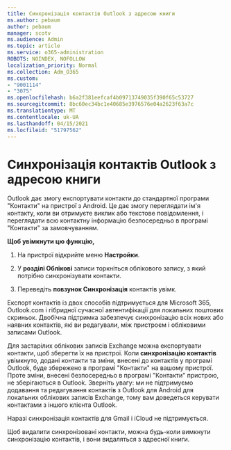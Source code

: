 ```yaml
---
title: Синхронізація контактів Outlook з адресою книги
ms.author: pebaum
author: pebaum
manager: scotv
ms.audience: Admin
ms.topic: article
ms.service: o365-administration
ROBOTS: NOINDEX, NOFOLLOW
localization_priority: Normal
ms.collection: Adm_O365
ms.custom:
- "9001114"
- "3075"
ms.openlocfilehash: b6a2f381eefcaf4b09713749035f390f65c53727
ms.sourcegitcommit: 8bc60ec34bc1e40685e3976576e04a2623f63a7c
ms.translationtype: MT
ms.contentlocale: uk-UA
ms.lasthandoff: 04/15/2021
ms.locfileid: "51797562"
---
```

# <a name="sync-my-outlook-contacts-to-my-address-book"></a>Синхронізація контактів Outlook з адресою книги

Outlook дає змогу експортувати контакти до стандартної програми "Контакти" на пристрої з Android. Це дає змогу переглядати ім'я контакту, коли ви отримуєте виклик або текстове повідомлення, і переглядати всю контактну інформацію безпосередньо в програмі "Контакти" за замовчуванням.
 
**Щоб увімкнути цю функцію,**
 
1. На пристрої відкрийте меню **Настройки**.

2. У **розділі Облікові** записи торкніться облікового запису, з який потрібно синхронізувати контакти.

3. Переведіть **повзунок Синхронізація** контактів увімк.
 
Експорт контактів із двох способів підтримується для Microsoft 365, Outlook.com і гібридної сучасної автентифікації для локальних поштових скриньок. Двобічна підтримка забезпечує синхронізацію всіх нових або наявних контактів, які ви редагували, між пристроєм і обліковими записами Outlook.
 
Для застарілих облікових записів Exchange можна експортувати контакти, щоб зберегти їх на пристрої. Коли **синхронізацію контактів** увімкнуто, додані контакти та зміни, внесені до контактів у програмі Outlook, буде збережено в програмі "Контакти" на вашому пристрої. Проте зміни, внесені безпосередньо в програмі "Контакти" пристрою, не зберігаються в Outlook. Зверніть увагу: ми не підтримуємо додавання та редагування контактів з Outlook для Android для локальних облікових записів Exchange, тому вам доведеться керувати контактами з іншого клієнта Outlook.
 
Наразі синхронізація контактів для Gmail і iCloud не підтримується.
 
Щоб видалити синхронізовані контакти, можна будь-коли вимкнути синхронізацію контактів, і вони видаляться з адресної книги. 
